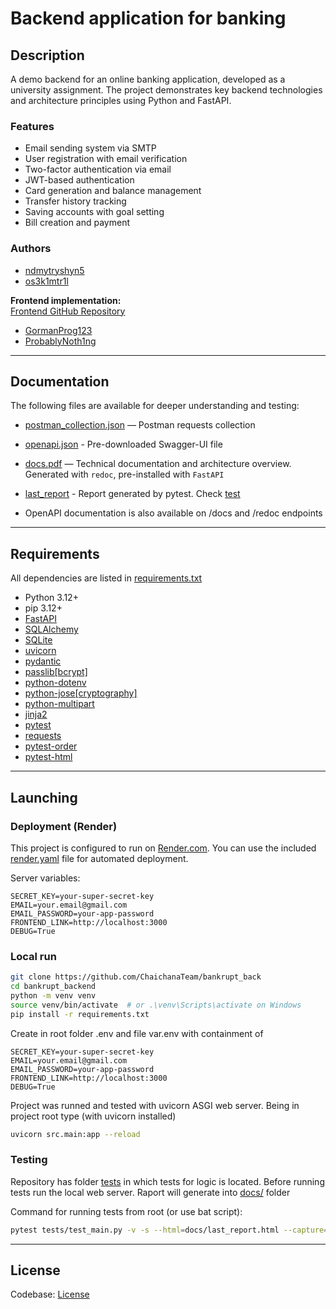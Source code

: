 # Backend application for banking
## Description

A demo backend for an online banking application, developed as a university assignment. The project demonstrates key backend technologies and architecture principles using Python and FastAPI.

### Features

- Email sending system via SMTP
- User registration with email verification
- Two-factor authentication via email
- JWT-based authentication
- Card generation and balance management
- Transfer history tracking
- Saving accounts with goal setting
- Bill creation and payment

### Authors

- [ndmytryshyn5](https://github.com/ndmytryshyn5)  
- [os3k1mtr1l](https://github.com/os3k1mtr1l)  

**Frontend implementation:**  
[Frontend GitHub Repository](https://github.com/GormanProg123/Bankrupt)

- [GormanProg123](https://github.com/GormanProg123)  
- [ProbablyNoth1ng](https://github.com/ProbablyNoth1ng)  

---

## Documentation
The following files are available for deeper understanding and testing:

- [postman_collection.json](docs/Bankrupt_API.postman_collection.json) — Postman requests collection

- [openapi.json](docs/openapi.json) - Pre-downloaded Swagger-UI file

- [docs.pdf](docs/API_documentation.pdf) — Technical documentation and architecture overview. Generated with `redoc`, pre-installed with `FastAPI`

- [last_report](docs/last_report.html) - Report generated by pytest. Check [test](#testing) 

- OpenAPI documentation is also available on /docs and /redoc endpoints
---

## Requirements

All dependencies are listed in [requirements.txt](requirements.txt)

- Python 3.12+
- pip 3.12+
- [FastAPI](https://fastapi.tiangolo.com/)
- [SQLAlchemy](https://www.sqlalchemy.org/)
- [SQLite](https://www.sqlite.org/)
- [uvicorn](https://www.uvicorn.org/)
- [pydantic](https://docs.pydantic.dev/latest/)
- [passlib[bcrypt]](https://passlib.readthedocs.io/en/stable/ )
- [python-dotenv](https://pypi.org/project/python-dotenv/)
- [python-jose[cryptography]](https://python-jose.readthedocs.io/en/latest/)
- [python-multipart]( https://andrew-d.github.io/python-multipart/)
- [jinja2](https://jinja.palletsprojects.com/)
- [pytest](https://pypi.org/project/pytest/)
- [requests](https://pypi.org/project/requests/)
- [pytest-order](https://pypi.org/project/pytest-order/)
- [pytest-html](https://pypi.org/project/pytest-html/)

---


## Launching

### Deployment (Render)
This project is configured to run on [Render.com](https://render.com/).
You can use the included [render.yaml](render.yaml) file for automated deployment.

Server variables:

```env
SECRET_KEY=your-super-secret-key
EMAIL=your.email@gmail.com
EMAIL_PASSWORD=your-app-password
FRONTEND_LINK=http://localhost:3000
DEBUG=True
```

### Local run

```bash
git clone https://github.com/ChaichanaTeam/bankrupt_back
cd bankrupt_backend
python -m venv venv
source venv/bin/activate  # or .\venv\Scripts\activate on Windows
pip install -r requirements.txt
```

Create in root folder .env and file var.env with containment of

```env
SECRET_KEY=your-super-secret-key
EMAIL=your.email@gmail.com
EMAIL_PASSWORD=your-app-password
FRONTEND_LINK=http://localhost:3000
DEBUG=True
```

Project was runned and tested with uvicorn ASGI web server. Being in project root type (with uvicorn installed)

```bash
uvicorn src.main:app --reload
```

### Testing

Repository has folder [tests](tests/) in which tests for logic is located. Before running tests run the local web server.
Raport will generate into [docs/](docs/) folder

Command for running tests from root (or use bat script):
```bash
pytest tests/test_main.py -v -s --html=docs/last_report.html --capture=tee-sys
```

---

## License
Codebase: [License](LICENSE)